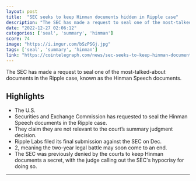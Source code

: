 ```yaml
---
layout: post
title:  "SEC seeks to keep Hinman documents hidden in Ripple case"
description: "The SEC has made a request to seal one of the most-talked-about documents in the Ripple case, known as the Hinman Speech documents."
date: "2022-12-27 02:06:12"
categories: ['seal', 'summary', 'hinman']
score: 74
image: "https://i.imgur.com/bSzPSGj.jpg"
tags: ['seal', 'summary', 'hinman']
link: "https://cointelegraph.com/news/sec-seeks-to-keep-hinman-documents-hidden-in-ripple-case"
---
```


The SEC has made a request to seal one of the most-talked-about documents in the Ripple case, known as the Hinman Speech documents.

## Highlights

- The U.S.
- Securities and Exchange Commission has requested to seal the Hinman Speech documents in the Ripple case.
- They claim they are not relevant to the court’s summary judgment decision.
- Ripple Labs filed its final submission against the SEC on Dec.
- 2, meaning the two-year legal battle may soon come to an end.
- The SEC was previously denied by the courts to keep Hinman documents a secret, with the judge calling out the SEC's hypocrisy for doing so.

---
